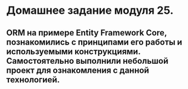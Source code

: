 # Домашнее задание модуля 25.
##  ORM на примере Entity Framework Core, познакомились с принципами его работы и используемыми конструкциями. Самостоятельно выполнили небольшой проект для ознакомления с данной технологией.
